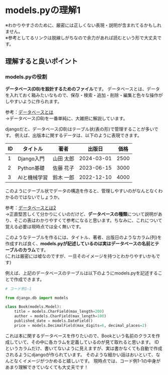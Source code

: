 # models.pyの理解1

※わかりやすさのために、厳密には正しくない表現・説明が含まれてるかもしれません。  
※参考としてるリンクは脱線しがちなので余力があれば読むという形で大丈夫です。

## 理解すると良いポイント

### models.pyの役割
**データベース(DB)を設計するためのファイル**です。
データベースとは、データを入れておく箱みたいなもので、保存・検索・追加・削除・編集と色々な操作がしやすいように作られます。

参考：[データベースとは](https://wa3.i-3-i.info/word133.html)  
→データベース(DB)を一番単純に、大雑把に解説しています。

djangoだと、データベース(DB)はテーブル状(表の形)で管理することが多いです。
例えば、出版本に関するデータは、以下のように表現できます。

| ID | タイトル | 著者 | 出版日 | 価格 |
|----|----------------|----------|------------|------|
| 1  | Django入門   | 山田 太郎 | 2024-03-01 | 2500 |
| 2  | Python基礎   | 佐藤 花子 | 2023-06-15 | 3000 |
| 3  | AIと機械学習 | 鈴木 一郎 | 2022-12-10 | 4000 |

このようにテーブル状でデータの構造を作ると、管理しやすいのがなんとなくわかるのではないでしょうか。

参考：[データベースとは2](https://it-trend.jp/database/article/89-0065)  
→正直堅苦しくて分かりにくいのだけど、**データベースの種類**について説明があり、そこの表はわかりやすくて参考になると思います。ちなみに、これについて覚える必要は現時点では全く無いです。

このようなテーブルを作るには、タイトル、著者、出版日のようなカラム(列)を作成すれば良く、**models.pyが記述しているのは実はデータベースの名前とテーブルのカラム**です。  
(これは厳密には嘘なのですが、一旦そのイメージを持つとわかりやすいかもです)

例えば、上記のデータベースのテーブルは以下のようにmodels.pyを記述することで作成できます。

```python
# コード例1-1

from django.db import models

class Book(models.Model):
    title = models.CharField(max_length=200)
    author = models.CharField(max_length=100)
    published_date = models.DateField()
    price = models.DecimalField(max_digits=6, decimal_places=2)
```

これは本に関するデータベースを作りたいので、Bookという名前のクラスを作成していて、その中に各カラムを定義しているのが見て取れると思います。
IDというカラムだけ、書いてないように見えますが、実は書かなくても自動で作成されるようにdjangoが作られています。
そのような細かい話はおいといて、なんとなくイメージがつかめると嬉しいです。
現時点では、コード例1-1の中身があまり理解できていなくても大丈夫です！